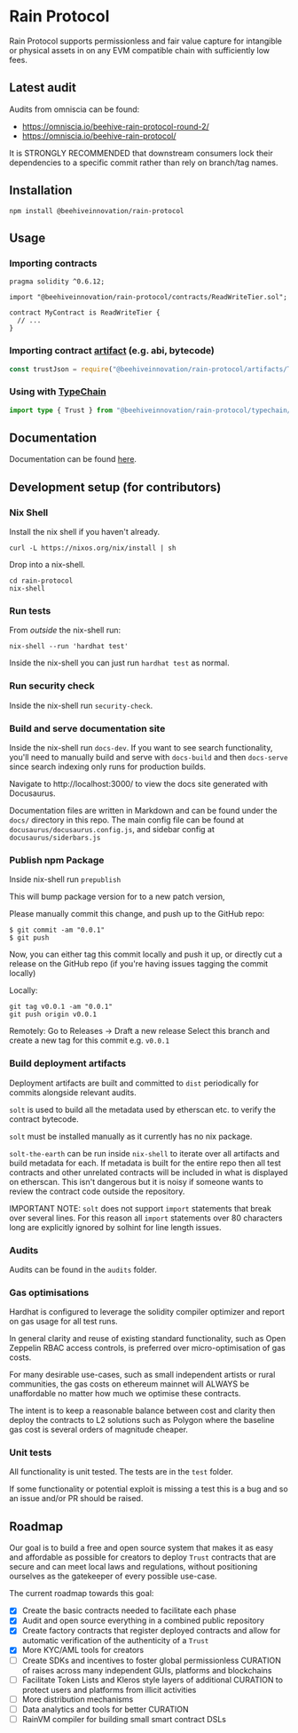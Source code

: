 # Rain Protocol

Rain Protocol supports permissionless and fair value capture for intangible or
physical assets in on any EVM compatible chain with sufficiently low fees.

## Latest audit

Audits from omniscia can be found:

- https://omniscia.io/beehive-rain-protocol-round-2/
- https://omniscia.io/beehive-rain-protocol/

It is STRONGLY RECOMMENDED that downstream consumers lock their dependencies to
a specific commit rather than rely on branch/tag names.

## Installation

```console
npm install @beehiveinnovation/rain-protocol
```

## Usage

### Importing contracts

```solidity
pragma solidity ^0.6.12;

import "@beehiveinnovation/rain-protocol/contracts/ReadWriteTier.sol";

contract MyContract is ReadWriteTier {
  // ...
}
```

### Importing contract [artifact](https://hardhat.org/guides/compile-contracts.html#artifacts) (e.g. abi, bytecode)

```typescript
const trustJson = require("@beehiveinnovation/rain-protocol/artifacts/Trust.json");
```

### Using with [TypeChain](https://github.com/dethcrypto/TypeChain)

```typescript
import type { Trust } from "@beehiveinnovation/rain-protocol/typechain/Trust";
```

## Documentation

Documentation can be found [here](https://beehive-innovation.github.io/rain-protocol).

## Development setup (for contributors)

### Nix Shell

Install the nix shell if you haven't already.

```
curl -L https://nixos.org/nix/install | sh
```

Drop into a nix-shell.

```
cd rain-protocol
nix-shell
```

### Run tests

From _outside_ the nix-shell run:

```
nix-shell --run 'hardhat test'
```

Inside the nix-shell you can just run `hardhat test` as normal.

### Run security check

Inside the nix-shell run `security-check`.

### Build and serve documentation site

Inside the nix-shell run `docs-dev`. If you want to see search functionality,
you'll need to manually build and serve with `docs-build` and then `docs-serve`
since search indexing only runs for production builds.

Navigate to http://localhost:3000/ to view the docs site generated with
Docusaurus.

Documentation files are written in Markdown and can be found under the `docs/`
directory in this repo. The main config file can be found at
`docusaurus/docusaurus.config.js`, and sidebar config at
`docusaurus/siderbars.js`

### Publish npm Package

Inside nix-shell run `prepublish`

This will bump package version for to a new patch version,

Please manually commit this change, and push up to the GitHub repo:

```console
$ git commit -am "0.0.1"
$ git push
```

Now, you can either tag this commit locally and push it up, or directly cut a release on the GitHub repo (if you're having issues tagging the commit locally)

Locally:
```console
git tag v0.0.1 -am "0.0.1"
git push origin v0.0.1
```

Remotely:
Go to Releases -> Draft a new release
Select this branch and create a new tag for this commit e.g. `v0.0.1`

### Build deployment artifacts

Deployment artifacts are built and committed to `dist` periodically for commits
alongside relevant audits.

`solt` is used to build all the metadata used by etherscan etc. to verify the
contract bytecode.

`solt` must be installed manually as it currently has no nix package.

`solt-the-earth` can be run inside `nix-shell` to iterate over all artifacts
and build metadata for each. If metadata is built for the entire repo then all
test contracts and other unrelated contracts will be included in what is
displayed on etherscan. This isn't dangerous but it is noisy if someone wants
to review the contract code outside the repository.

IMPORTANT NOTE: `solt` does not support `import` statements that break over
several lines. For this reason all `import` statements over 80 characters long
are explicitly ignored by solhint for line length issues.

### Audits

Audits can be found in the `audits` folder.

### Gas optimisations

Hardhat is configured to leverage the solidity compiler optimizer and report on
gas usage for all test runs.

In general clarity and reuse of existing standard functionality, such as
Open Zeppelin RBAC access controls, is preferred over micro-optimisation of gas
costs.

For many desirable use-cases, such as small independent artists or rural
communities, the gas costs on ethereum mainnet will ALWAYS be unaffordable no
matter how much we optimise these contracts.

The intent is to keep a reasonable balance between cost and clarity then deploy
the contracts to L2 solutions such as Polygon where the baseline gas cost is
several orders of magnitude cheaper.

### Unit tests

All functionality is unit tested. The tests are in the `test` folder.

If some functionality or potential exploit is missing a test this is a bug and
so an issue and/or PR should be raised.

## Roadmap

Our goal is to build a free and open source system that makes it as easy and
affordable as possible for creators to deploy `Trust` contracts that are secure
and can meet local laws and regulations, without positioning ourselves as the
gatekeeper of every possible use-case.

The current roadmap towards this goal:

- [x] Create the basic contracts needed to facilitate each phase
- [x] Audit and open source everything in a combined public repository
- [x] Create factory contracts that register deployed contracts and allow for
      automatic verification of the authenticity of a `Trust`
- [x] More KYC/AML tools for creators
- [ ] Create SDKs and incentives to foster global permissionless CURATION of
      raises across many independent GUIs, platforms and blockchains
- [ ] Facilitate Token Lists and Kleros style layers of additional CURATION to
      protect users and platforms from illicit activities
- [ ] More distribution mechanisms
- [ ] Data analytics and tools for better CURATION
- [ ] RainVM compiler for building small smart contract DSLs
